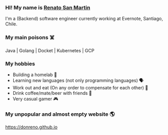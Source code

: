 ### HI! My name is [Renato San Martin](https://www.linkedin.com/in/renato-san-martin-37306017/)
I'm a (Backend) software engineer currently working at Evernote, Santiago, Chile.

### My main poisons ☠️
Java | Golang | Docket | Kubernetes | GCP 

### My hobbies
- Building a homelab 🧪
- Learning new languages (not only programming languages) 🗣️
- Work out and eat (On any order to compensate for each other) 🍔
- Drink coffee/mate/beer with friends 🍺
- Very casual gamer 🎮

### My unpopular and almost empty website 🌎
https://donreno.github.io

<!--
**donreno/donreno** is a ✨ _special_ ✨ repository because its `README.md` (this file) appears on your GitHub profile.

Here are some ideas to get you started:

- 🔭 I’m currently working on ...
- 🌱 I’m currently learning ...
- 👯 I’m looking to collaborate on ...
- 🤔 I’m looking for help with ...
- 💬 Ask me about ...
- 📫 How to reach me: ...
- 😄 Pronouns: ...
- ⚡ Fun fact: ...
-->
